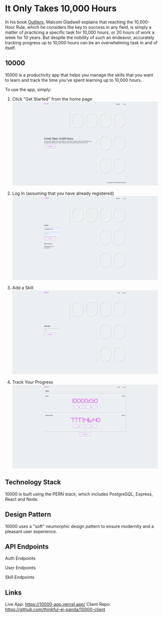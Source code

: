 # It Only Takes 10,000 Hours

In his book [Outliers](https://en.wikipedia.org/wiki/Outliers_(book)), Malcom Gladwell explains that reaching the 10,000-Hour Rule, which he considers the key to success in any field, is simply a matter of practicing a specific task for 10,000 hours, or 20 hours of work a week for 10 years. But despite the nobility of such an endeavor, accurately tracking progress up to 10,000 hours can be an overwhelming task in and of itself.

## 10000
10000 is a productivity app that helps you manage the skills that you want to learn and track the time you’ve spent learning up to 10,000 hours.

To use the app, simply:

1. Click "Get Started" from the home page
![Home Page](./screenshots/10000-home.png "Home Page")

2. Log In (assuming that you have already registered)
![Login Page](./screenshots/10000-login.png "Login")

3. Add a Skill
![Add Skill Page](./screenshots/10000-addskill.png "Add Skill")

4. Track Your Progress
![Skills Page](./screenshots/10000-skills.png "Skills")

## Technology Stack
10000 is built using the PERN stack, which includes PostgreSQL, Express, React and Node.

## Design Pattern
10000 uses a "soft" neumorphic design pattern to ensure modernity and a pleasant user experience.

## API Endpoints
Auth Endpoints

User Endpoints

Skill Endpoints

## Links
Live App: https://10000-app.vercel.app/
Client Repo: https://github.com/thinkful-ei-panda/10000-client